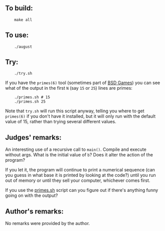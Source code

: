 ## To build:

``` <!---sh-->
    make all
```


## To use:

``` <!---sh-->
    ./august
```


## Try:

``` <!---sh-->
    ./try.sh
```

If you have the `primes(6)` tool (sometimes part of [BSD
Games](https://github.com/vattam/BSDGames)) you can see
what of the output in the first `N` (say `15` or `25`) lines are primes:

``` <!---sh-->
    ./primes.sh # 15
    ./primes.sh 25
```

Note that `try.sh` will run this script anyway, telling you where to get
`primes(6)` if you don't have it installed, but it will only run with the
default value of 15, rather than trying several different values.


## Judges' remarks:

An interesting use of a recursive call to `main()`.  Compile and execute
without args.  What is the initial value of `b`? Does it alter the
action of the program?

If you let it, the program will continue to print a numerical sequence (can you
guess in what base it is printed by looking at the code?) until you run out of
memory or until they sell your computer, whichever comes first.

If you use the [primes.sh](primes.sh) script can you figure out if there's
anything funny going on with the output?


## Author's remarks:

No remarks were provided by the author.


<!--

    Copyright © 1984-2024 by Landon Curt Noll. All Rights Reserved.

    You are free to share and adapt this file under the terms of this license:

	Creative Commons Attribution-ShareAlike 4.0 International (CC BY-SA 4.0)

    For more information, see:

	https://creativecommons.org/licenses/by-sa/4.0/

-->
